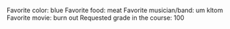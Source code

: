 Favorite color: blue
Favorite food: meat
Favorite musician/band: um kltom
Favorite movie: burn out
Requested grade in the course: 100 
